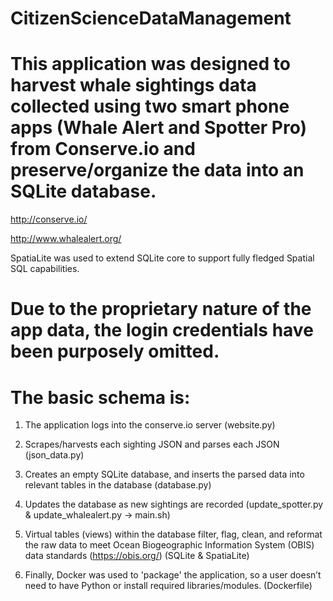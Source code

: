 # CitizenScienceDataManagement

# This application was designed to harvest whale sightings data collected using two smart phone apps (Whale Alert and Spotter Pro) from Conserve.io and preserve/organize the data into an SQLite database. 
http://conserve.io/

http://www.whalealert.org/

SpatiaLite was used to extend SQLite core to support fully fledged Spatial SQL capabilities. 

# Due to the proprietary nature of the app data, the login credentials have been purposely omitted. 

# The basic schema is:  
1. The application logs into the conserve.io server 
(website.py)

2. Scrapes/harvests each sighting JSON and parses each JSON 
(json_data.py)

3. Creates an empty SQLite database, and inserts the parsed data into relevant tables in the database 
(database.py)

4. Updates the database as new sightings are recorded 
(update_spotter.py & update_whalealert.py -> main.sh)

4. Virtual tables (views) within the database filter, flag, clean, and reformat the raw data to meet Ocean Biogeographic Information System (OBIS) data standards (https://obis.org/) 
(SQLite & SpatiaLite)

5. Finally, Docker was used to 'package' the application, so a user doesn’t need to have Python or install required libraries/modules. 
(Dockerfile)


